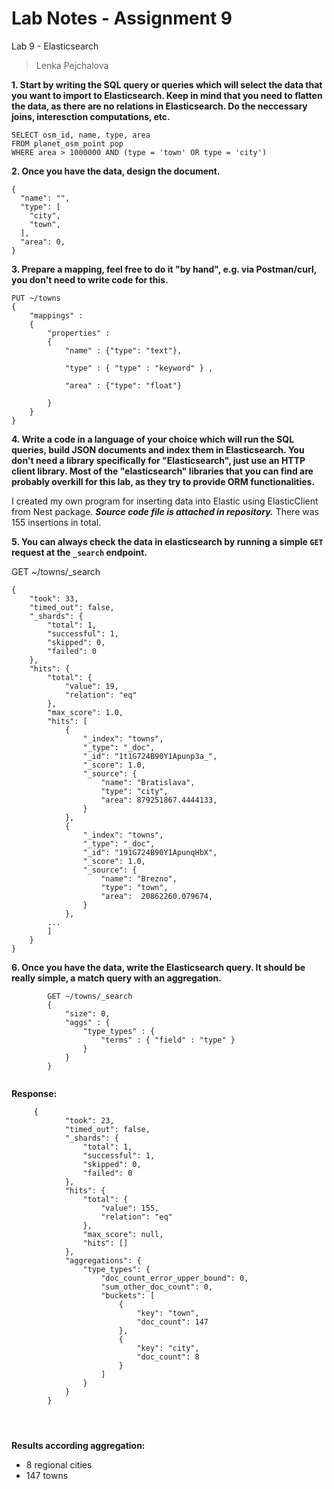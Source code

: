 ﻿# Lab Notes - Assignment 9


Lab 9 - Elasticsearch
> Lenka Pejchalova


**1.  Start by writing the SQL query or queries which will select the data that you want to import to Elasticsearch. Keep in mind that you need to flatten the data, as there are no relations in Elasticsearch. Do the neccessary joins, interesction computations, etc.**

    SELECT osm_id, name, type, area
    FROM planet_osm_point pop
    WHERE area > 1000000 AND (type = 'town' OR type = 'city')

**2.  Once you have the data, design the document.**

```
{
  "name": "",
  "type": [
	"city",
	"town",
  ],
  "area": 0,
}
```

**3.  Prepare a mapping, feel free to do it "by hand", e.g. via Postman/curl, you don't need to write code for this.**

```
PUT ~/towns
{ 
	"mappings" : 
	{ 
		"properties" : 
		{ 
			"name" : {"type": "text"},
		
			"type" : { "type" : "keyword" } ,
			
			"area" : {"type": "float"}
				
		}
	}
}

```

**4.  Write a code in a language of your choice which will run the SQL queries, build JSON documents and index them in Elasticsearch. You don't need a library specifically for "Elasticsearch", just use an HTTP client library. Most of the "elasticsearch" libraries that you can find are probably overkill for this lab, as they try to provide ORM functionalities.**

I created my own program for inserting  data into Elastic using ElasticClient from Nest package. ***Source code file is attached in repository.***
There was 155 insertions in total.


**5.  You can always check the data in elasticsearch by running a simple  `GET`  request at the  `_search`  endpoint.**

GET  ~/towns/_search

```
{
    "took": 33,
    "timed_out": false,
    "_shards": {
        "total": 1,
        "successful": 1,
        "skipped": 0,
        "failed": 0
    },
    "hits": {
        "total": {
            "value": 19,
            "relation": "eq"
        },
        "max_score": 1.0,
        "hits": [
            {
                "_index": "towns",
                "_type": "_doc",
                "_id": "1t1G724B90Y1Apunp3a_",
                "_score": 1.0,
                "_source": {
                    "name": "Bratislava",
                    "type": "city",
                    "area": 879251867.4444133,
                }
            },
            {
                "_index": "towns",
                "_type": "_doc",
                "_id": "191G724B90Y1ApunqHbX",
                "_score": 1.0,
                "_source": {
                    "name": "Brezno",
                    "type": "town",
                    "area":  20862260.079674,
                }
            },
	    ...
        ]
    }
}
```

**6. Once you have the data, write the Elasticsearch query. It should be really simple, a match query with an aggregation.**
```
        GET ~/towns/_search
        {
        	"size": 0,
            "aggs" : {
                "type_types" : {
                    "terms" : { "field" : "type" } 
                }
            }
        }
        
```  
**Response:** 
```
     {
            "took": 23,
            "timed_out": false,
            "_shards": {
                "total": 1,
                "successful": 1,
                "skipped": 0,
                "failed": 0
            },
            "hits": {
                "total": {
                    "value": 155,
                    "relation": "eq"
                },
                "max_score": null,
                "hits": []
            },
            "aggregations": {
                "type_types": {
                    "doc_count_error_upper_bound": 0,
                    "sum_other_doc_count": 0,
                    "buckets": [
                        {
                            "key": "town",
                            "doc_count": 147
                        },
                        {
                            "key": "city",
                            "doc_count": 8
                        }
                    ]
                }
            }
        }
        
            
 
```

**Results according aggregation:**
 -   8 regional cities
-   147 towns


